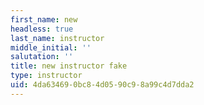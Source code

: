 ```yaml
---
first_name: new
headless: true
last_name: instructor
middle_initial: ''
salutation: ''
title: new instructor fake
type: instructor
uid: 4da63469-0bc8-4d05-90c9-8a99c4d7dda2
---
```

